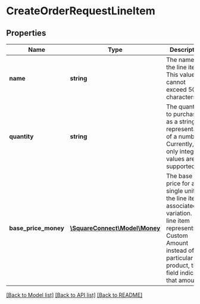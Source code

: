 # CreateOrderRequestLineItem

## Properties
Name | Type | Description | Notes
------------ | ------------- | ------------- | -------------
**name** | **string** | The name of the line item. This value cannot exceed 500 characters. | 
**quantity** | **string** | The quantity to purchase, as a string representation of a number. Currently, only integer values are supported. | 
**base_price_money** | [**\SquareConnect\Model\Money**](Money.md) | The base price for a single unit of the line item&#39;s associated variation. If a line item represents a Custom Amount instead of a particular product, this field indicates that amount. | 

[[Back to Model list]](../README.md#documentation-for-models) [[Back to API list]](../README.md#documentation-for-api-endpoints) [[Back to README]](../README.md)


